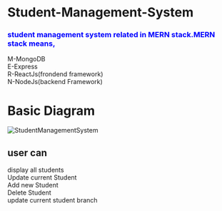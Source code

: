 # Student-Management-System

<h3 style="color:blue">student management system related in MERN stack.MERN stack means,</h3>

M-MongoDB<br>
E-Express<br>
R-ReactJs(frondend framework)<br>
N-NodeJs(backend Framework)<br>

# Basic Diagram

![StudentManagementSystem](https://user-images.githubusercontent.com/64424930/119934748-e788aa80-bfa3-11eb-8988-387762e32f51.png)
<br>

<h2>user can</h2> 

display all students<br>
Update current Student<br>
Add new Student<br>
Delete Student<br>
update current student branch
